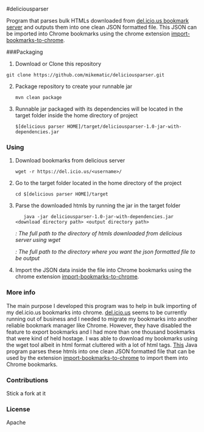 #deliciousparser

Program that parses bulk HTMLs downloaded from [del.icio.us bookmark server](https://del.icio.us/) and outputs them into one clean JSON formatted file. This JSON can be imported into Chrome bookmarks using the chrome extension [import-bookmarks-to-chrome](https://github.com/mikematic/import-bookmarks-to-chrome).

###Packaging

1. Download or Clone this repository

  ```
  git clone https://github.com/mikematic/deliciousparser.git
  ```

2. Package repository to create your runnable jar

   ```
   mvn clean package
   ```

3. Runnable jar packaged with its dependencies will be located in the target folder inside the home directory of project
   ```
   $[delicious parser HOME]/target/deliciousparser-1.0-jar-with-dependencies.jar
   ```

### Using

1. Download bookmarks from delicious server

   ```
   wget -r https://del.icio.us/<username>/
   ```

2. Go to the target folder located in the home directory of the project
   ```
   cd $[delicious parser HOME]/target
   ```

3. Parse the downloaded htmls by running the jar in the target folder

   ```
      java -jar deliciousparser-1.0-jar-with-dependencies.jar <download directory path> <output directory path>
   ```

   *<download directory path>: The full path to the directory of htmls downloaded from delicious server using wget*

   *<output directory path>: The full path to the directory where you want the json formatted file to be output*

5. Import the JSON data inside the file into Chrome bookmarks using the chrome extension [import-bookmarks-to-chrome](https://github.com/mikematic/import-bookmarks-to-chrome).

### More info
The main purpose I developed this program was to help in bulk importing of my del.icio.us bookmarks into chrome. [del.icio.us](https://del.icio.us/) seems to be currently running out of business and I needed to migrate my bookmarks into another reliable bookmark manager like Chrome. However, they have disabled the feature to export bookmarks and I had more than one thousand bookmarks that were kind of held hostage. I was able to download my bookmarks using the wget tool albeit in html format cluttered with a lot of html tags. [This](https://github.com/mikematic/deliciousparser) Java program parses these htmls into one clean JSON formatted file that can be used by the extension [import-bookmarks-to-chrome](https://github.com/mikematic/import-bookmarks-to-chrome) to import them into Chrome bookmarks.

### Contributions
Stick a fork at it

### License
Apache
